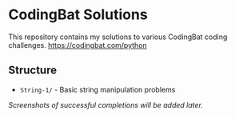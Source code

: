 # CodingBat Solutions

This repository contains my solutions to various CodingBat coding challenges.
https://codingbat.com/python 

## Structure

- `String-1/` - Basic string manipulation problems

*Screenshots of successful completions will be added later.*
